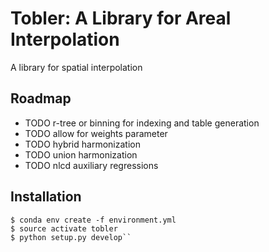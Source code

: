 # Tobler: A Library for Areal Interpolation

A library for spatial interpolation

## Roadmap

* TODO r-tree or binning for indexing and table generation
* TODO allow for weights parameter
* TODO hybrid harmonization
* TODO union harmonization
* TODO nlcd auxiliary regressions


## Installation

```
$ conda env create -f environment.yml
$ source activate tobler 
$ python setup.py develop``
```
